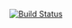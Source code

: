 [![Build Status](https://travis-ci.org/allankiplangat/coursehero.svg?branch=master)](https://travis-ci.org/allankiplangat/coursehero)